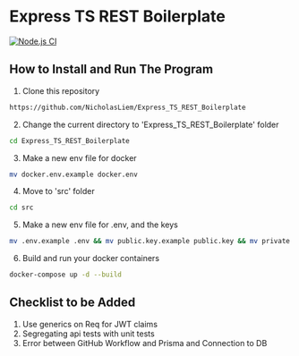 # Express TS REST Boilerplate
[![Node.js CI](https://github.com/NicholasLiem/Express_TS_REST_Boilerplate/actions/workflows/nodejs.yml/badge.svg?branch=main)](https://github.com/NicholasLiem/Express_TS_REST_Boilerplate/actions/workflows/nodejs.yml)
## How to Install and Run The Program

1. Clone this repository
```sh
https://github.com/NicholasLiem/Express_TS_REST_Boilerplate
```

2. Change the current directory to 'Express_TS_REST_Boilerplate' folder
```sh
cd Express_TS_REST_Boilerplate
```

3. Make a new env file for docker
```sh
mv docker.env.example docker.env
```

4. Move to 'src' folder
```sh
cd src
```

5. Make a new env file for .env, and the keys
```sh
mv .env.example .env && mv public.key.example public.key && mv private.key.example private.key 
```

6. Build and run your docker containers
```sh
docker-compose up -d --build
```

## Checklist to be Added
1. Use generics on Req for JWT claims
2. Segregating api tests with unit tests
3. Error between GitHub Workflow and Prisma and Connection to DB
